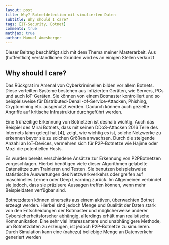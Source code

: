 ```yaml
---
layout: post
title: Why? Botnetdetection mit simulierten Daten
subtitle: Why should I care?
tags: [IT-Security, Botnet]
comments: true
mathjax: true
author: Manuel Amesberger
---
```


Dieser Beitrag beschäftigt sich mit dem Thema meiner Masterarbeit. Aus (hoffentlich) verständlichen Gründen wird es an einigen Stellen verkürzt

## Why should I care?

Das Rückgrat im Arsenal von Cyberkriminellen bilden vor allem Botnets. Diese verteilten Systeme bestehen aus infizierten Geräten, wie Servers, PCs und auch IoT-Geräten. Sie können von einem Botmaster kontrolliert und so beispielsweise für Distributed-Denail-of-Service-Attacken, Phishing, Cryptomining etc. ausgenutzt werden. Dadurch können auch gezielte Angriffe auf kritische Infrastruktur durchgeführt werden.

Eine frühzeitige Erkennung von Botnetzen ist deshalb wichtig. Auch das Beispiel des Mirai Botnets, dass mit seinen DDoS-Attacken 2016 Teile des Internets lahm gelegt hat [4], zeigt, wie wichtig es ist, solche Netzwerke zu erkennen bevor sie zu solchen Größen anwachsen. Durch die steigende Anzahl an IoT-Devices, vermehren sich für P2P-Botnetze wie Hajime oder Mozi die potentiellen Hosts.

Es wurden bereits verschiedene Ansätze zur Erkennung von P2PBotnetzen vorgeschlagen. Hierbei benötigen viele dieser Algorithmen gelabelte Datensätze zum Trainieren und Testen. Sie benutzen beispielsweise statistische Auswertungen des Netzwerkverkehrs oder greifen auf maschinelles Lernen
oder Deep Learning zurück. Im Allgemeinen verbindet sie jedoch, dass sie präzisere Aussagen treffen können, wenn mehr Beispieldaten verfügbar sind.

Botnetzdaten können einerseits aus einem aktiven, überwachten Botnet erzeugt werden. Hierbei sind jedoch Menge und Qualität der Daten stark von den Entscheidungen der Botmaster und möglicherweise anderer Cybersicherheitsforscher abhängig, allerdings erhält man realistische Kommunikation. Eine sehr viel interessantere und unabhängigere Methode, um Botnetzdaten zu erzeugen, ist jedoch P2P-Botnetze zu simulieren. Durch Simulation kann eine (nahezu) beliebige
Menge an Datenverkehr generiert werden
